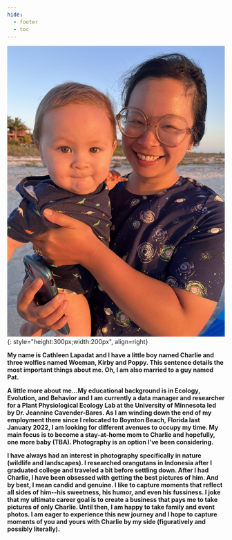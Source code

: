 ```yaml
---
hide:
  - footer
  - toc
---
```

![Charlie1](IMG_1304.jpg){: style="height:300px;width:200px", align=right}

**My name is Cathleen Lapadat and I have a little boy named Charlie and three wolfies named Woeman, Kirby and Poppy. This sentence details the most important things about me. Oh, I am also married to a guy named Pat.**  

**A little more about me...My educational background is in Ecology, Evolution, and Behavior and I am currently a data manager and researcher for a Plant Physiological Ecology Lab at the University of Minnesota led by Dr. Jeannine Cavender-Bares. As I am winding down the end of my employment there since I relocated to Boynton Beach, Florida last January 2022, I am looking for different avenues to occupy my time. My main focus is to become a stay-at-home mom to Charlie and hopefully, one more baby (TBA). Photography is an option I've been considering.**  

**I have always had an interest in photography specifically in nature (wildlife and landscapes). I researched orangutans in Indonesia after I graduated college and traveled a bit before settling down. After I had Charlie, I have been obsessed with getting the best pictures of him. And by best, I mean candid and genuine. I like to capture moments that reflect all sides of him--his sweetness, his humor, and even his fussiness. I joke that my ultimate career goal is to create a business that pays me to take pictures of only Charlie. Until then, I am happy to take family and event photos. I am eager to experience this new journey and I hope to capture moments of you and yours with Charlie by my side (figuratively and possibly literally).**